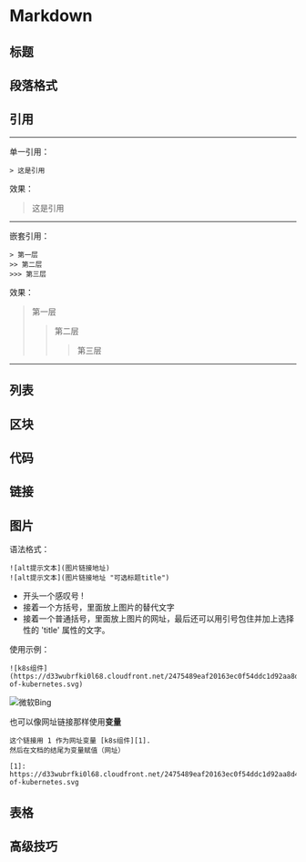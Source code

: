 # Markdown

## 标题

## 段落格式

## 引用

---

单一引用：

    > 这是引用

效果：

> 这是引用

---

嵌套引用：

    > 第一层
    >> 第二层
    >>> 第三层

效果：

> 第一层
>> 第二层
>>> 第三层

---

## 列表

## 区块

## 代码

## 链接

## 图片

语法格式：

    ![alt提示文本](图片链接地址)
    ![alt提示文本](图片链接地址 "可选标题title")

- 开头一个感叹号 !
- 接着一个方括号，里面放上图片的替代文字
- 接着一个普通括号，里面放上图片的网址，最后还可以用引号包住并加上选择性的 'title' 属性的文字。

使用示例：

    ![k8s组件](https://d33wubrfki0l68.cloudfront.net/2475489eaf20163ec0f54ddc1d92aa8d4c87c96b/e7c81/images/docs/components-of-kubernetes.svg)

![微软Bing](https://d33wubrfki0l68.cloudfront.net/2475489eaf20163ec0f54ddc1d92aa8d4c87c96b/e7c81/images/docs/components-of-kubernetes.svg 'k8s组件')

也可以像网址链接那样使用**变量**

    这个链接用 1 作为网址变量 [k8s组件][1].
    然后在文档的结尾为变量赋值（网址）

    [1]: https://d33wubrfki0l68.cloudfront.net/2475489eaf20163ec0f54ddc1d92aa8d4c87c96b/e7c81/images/docs/components-of-kubernetes.svg

## 表格

## 高级技巧

